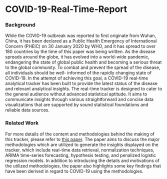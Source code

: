 # COVID-19-Real-Time-Report

### Background

While the COVID-19 outbreak was reported to first originate from Wuhan, China, it has been declared as a
Public Health Emergency of International Concern (PHEIC) on 30 January 2020 by WHO, and it has spread to over
180 countries by the time of this paper was being written. As the disease spreads around the globe, it has evolved into a
world-wide pandemic, endangering the state of global public health and becoming a serious threat to the global
community. To combat and prevent the spread of the disease, all individuals should be well- informed of the rapidly
changing state of COVID-19. In the attempt of achieving this goal, a COVID-19 real-time analytical tracker has been
built to provide the latest status of the disease and relevant analytical insights. The real-time tracker is designed to cater
to the general audience without advanced statistical aptitude. It aims to communicate insights through various
straightforward and concise data visualizations that are supported by sound statistical foundations and reliable data
sources. 

### Related Work 

For more details of the content and methodologies behind the making of this tracker, please refer to [this paper](https://github.com/peterljw/COVID-19-Real-Time-Tracker). The paper aims to discuss the major methodologies which are utilized to generate the insights displayed on the tracker, which include real-time data retrieval, normalization techniques, ARIMA time-series forecasting, hypothesis testing, and penalized logistic regression models. In addition to introducing the details and motivations of the utilized methodologies, the paper also highlights some key findings that have been derived in regard to COVID-19 using the methodologies.
